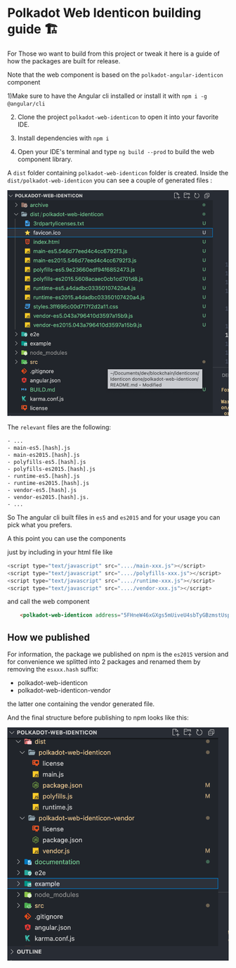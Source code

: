 # Polkadot Web Identicon building guide 🏗

For Those wo want to build from this project or tweak it here is a guide of how the packages are built for release.

Note that the web component is based on the `polkadot-angular-identicon` component 

1)Make sure to have the Angular cli installed or install it with `npm i -g @angular/cli`

2) Clone the project `polkadot-web-identicon` to open it into your favorite IDE.

3) Install dependencies with `npm i`

4) Open your IDE's terminal and type `ng build --prod` to build the web component library.

A `dist` folder containing `polkadot-web-identicon` folder is created.
Inside the `dist/polkadot-web-identicon` you can see a couple of generated files :

![built files](assets/built.png)

The `relevant` files are the following:

    - ...
    - main-es5.[hash].js
    - main-es2015.[hash].js
    - polyfills-es5.[hash].js
    - polyfills-es2015.[hash].js 
    - runtime-es5.[hash].js 
    - runtime-es2015.[hash].js 
    - vendor-es5.[hash].js 
    - vendor-es2015.[hash].js.
    - ...

So The angular cli built files in `es5` and `es2015` and for your usage you can pick what you prefers.

A this point you can use the components

just by including in your html file like

```javascript
<script type="text/javascript" src="..../main-xxx.js"></script>
<script type="text/javascript" src="..../polyfills-xxx.js"></script>
<script type="text/javascript" src="..../runtime-xxx.js"></script>
<script type="text/javascript" src="..../vendor-xxx.js"></script>
```

and call the web component

```html 
    <polkadot-web-identicon address="5FHneW46xGXgs5mUiveU4sbTyGBzmstUspZC92UhjJM694ty" theme="jdenticon" size="120"></polkadot-web-identicon>
```


## How we published

For information, the package we published on npm is the `es2015` version and for convenience we splitted into 2 packages and renamed them by removing the `esxxx.hash` suffix:

- polkadot-web-identicon
- polkadot-web-identicon-vendor

 the latter one containing the vendor generated file.

 And the final structure before publishing to npm looks like this:

 ![built files publish ready](assets/built-publish.png)





